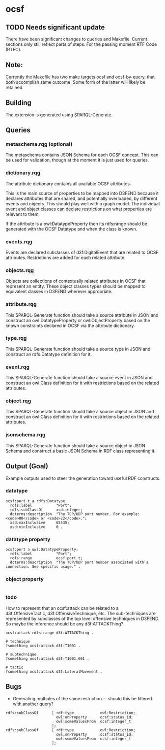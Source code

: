 # ocsf

## TODO Needs significant update 

There have been significant changes to queries and Makefile.  Current
sections only still reflect parts of steps.  For the passing moment
RTF Code (RTFC).
 
## Note: 

Currently the Makefile has two make targets ocsf and ocsf-by-query,
that both accomplish same outcome.  Some form of the latter will
likely be retained.

## Building
The extension is generated using SPARQL-Generate.

## Queries

### metaschema.rqg (optional)
The metaschema contains JSON Schema for each OCSF concept. This can be
used for validation, though at the moment it is just used for queries.

### dictionary.rqg
The attribute dictionary contains all available OCSF attributes.

This is the main source of properties to be mapped into D3FEND because
it declares attributes that are shared, and potentially overloaded, by
different events and objects. This should play well with a graph
model. The individual event and object classes can declare
restrictions on what properties are relevant to them.

If the attribute is a owl:DatatypeProperty then its rdfs:range should
be generated with the OCSF Datatype and when the class is known.

### events.rqg
Events are declared subclasses of d3f:DigitalEvent that are related to
OCSF attributes. Restrictions are added for each related attribute.

### objects.rqg
Objects are collections of contextually related attributes in OCSF
that represent an entity. These object classes types should be mapped
to equivalent classes in D3FEND wherever appropriate. 

### attribute.rqg
This SPARQL-Generate function should take a source attribute in JSON
and construct an owl:DatatypeProperty or owl:ObjectProperty based on
the known constraints declared in OCSF via the attribute dictionary.

### type.rqg
This SPARQL-Generate function should take a source type in JSON
and construct an rdfs:Datatype definition for it.

### event.rqg
This SPARQL-Generate function should take a source event in JSON
and construct an owl:Class definition for it with restrictions based
on the related attributes.

### object.rqg
This SPARQL-Generate function should take a source object in JSON
and construct an owl:Class definition for it with restrictions based
on the related attributes.

### jsonschema.rqg
This SPARQL-Generate function should take a source object in JSON
Schema and construct a basic JSON Schema in RDF class representing it.

## Output (Goal)
Example outputs used to steer the generation toward useful RDF constructs.
### datatype

``` turtle
ocsf:port_t a rdfs:Datatype;
  rdfs:label           "Port";
  rdfs:subClassOf      xsd:integer;
  dcterms:description  "The TCP/UDP port number. For example: <code>80</code> or <code>22</code>.";
  xsd:maxInclusive     65535;
  xsd:minInclusive     0 .
```

### datatype property

``` turtle
ocsf:port a owl:DatatypeProperty;
  rdfs:label           "Port";
  rdfs:range           ocsf:port_t;
  dcterms:description  "The TCP/UDP port number associated with a connection. See specific usage." .
```

### object property

``` turtle

```
### todo
How to represent that an ocsf:attack can be related to a
d3f:OffensiveTactic, d3f:OffensiveTechnique, etc. The sub-techniques
are represented by subclasses of the top level offensive techniques
in D3FEND. So maybe the inference should be any d3f:ATTACKThing?
``` turtle
ocsf:attack rdfs:range d3f:ATTACKThing . 
```

``` turtle
# technique
?something ocsf:attack d3f:T1001 .
```

``` turtle
# subtechnique
?something ocsf:attack d3f:T1001.001 .
```

``` turtle
# tactic
?something ocsf:attack d3f:LateralMovement .
```

## Bugs

* Generating multiples of the same restriction -- should this be
  filtered with another query?

``` turtle
rdfs:subClassOf      [ rdf:type            owl:Restriction;
                       owl:onProperty      ocsf:status_id;
                       owl:someValuesFrom  ocsf:integer_t
                     ];
rdfs:subClassOf      [ rdf:type            owl:Restriction;
                       owl:onProperty      ocsf:status_id;
                       owl:someValuesFrom  ocsf:integer_t
                     ];
```

